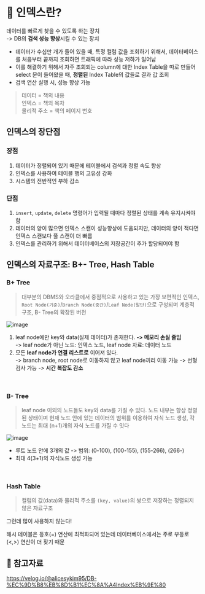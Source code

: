 # :bell: 인덱스란?
데이터를 빠르게 찾을 수 있도록 하는 장치<br>
-> DB의 **검색 성능 향상**시킬 수 있는 장치
- 데이터가 수십만 개가 들어 있을 때, 특정 컬럼 값을 조회하기 위해서, 데이터베이스를 처음부터 끝까지 조회하면 트래픽에 따라 성능 저하가 일어남
- 이를 해결하기 위해서 자주 조회되는 column에 대한 Index Table을 따로 만들어 select 문이 들어왔을 때, **정렬된** Index Table의 값들로 결과 값 조회
- 검색 연산 실행 시, 성능 향상 가능

> 데이터 = 책의 내용<br>인덱스 = 책의 목차<br>물리적 주소 = 책의 페이지 번호




## 인덱스의 장단점
### 장점
1. 데이터가 정렬되어 있기 때문에 테이블에서 검색과 정렬 속도 향상
2. 인덱스를 사용하여 테이블 행의 고유성 강화
3. 시스템의 전반적인 부하 감소

### 단점
1. `insert`, `update`, `delete` 명령어가 입력될 때마다 정렬된 상태를 계속 유지시켜야 함
2. 데이터의 양이 많으면 인덱스 스캔이 성능향상에 도움되지만, 데이터의 양이 적다면 인덱스 스캔보다 풀 스캔이 더 빠름
3. 인덱스를 관리하기 위해서 데이터베이스의 저장공간이 추가 할당되어야 함

## 인덱스의 자료구조: B+- Tree, Hash Table

### B+ Tree
> 대부분의 DBMS와 오라클에서 중점적으로 사용하고 있는 가장 보편적인 인덱스, `Root Node(기준)`/`Branch Node(중간)`/`Leaf Node(말단)`으로 구성되며 계층적 구조, B- Tree의 확장된 버전


![image](https://github.com/AucSuSu/CS-study/assets/75782242/6111dcc5-de42-444a-8406-c1bfea68e0a8)


1. leaf node에만 key와 data(실제 데이터)가 존재한다. **-> 메모리 손실 줄임**<br>
   -> leaf node가 아닌 노드: 인덱스 노드, leaf node 자료: 데이터 노드
2. 모든 **leaf node가 연결 리스트로** 이어져 있다. <br>
    -> branch node, root node로 이동하지 않고 leaf node끼리 이동 가능 -> 선형 검사 가능 -> **시간 복잡도 감소**

<br>

### B- Tree
> leaf node 이외의 노드들도 key와 data를 가질 수 있다. 노드 내부는 항상 정렬된 상태이며 현재 노드 안에 있는 데이터의 범위를 이용하여 자식 노드 생성, 각 노드는 최대 (n+1)개의 자식 노드를 가질 수 잇다
>
> 
![image](https://github.com/AucSuSu/CS-study/assets/75782242/6d39a533-8b1c-4c6b-9468-983d2aba66e1)
- 루트 노드 안에 3개의 값 -> 범위: (0-100), (100-155), (155-266), (266-)
- 최대 4(3+1)의 자식노드 생성 가능

<br>

### Hash Table
> 컬럼의 값(data)와 물리적 주소를 `(key, value)`의 쌍으로 저장하는 정렬되지 않은 자료구조


그런데 많이 사용하지 않는다!


해시 테이블은 등호(=) 연산에 최적화되어 있는데 데이터베이스에서는 주로 부등로(<,>) 연산이 더 잦기 때문

## :pushpin: 참고자료
https://velog.io/@alicesykim95/DB-%EC%9D%B8%EB%8D%B1%EC%8A%A4Index%EB%9E%80
